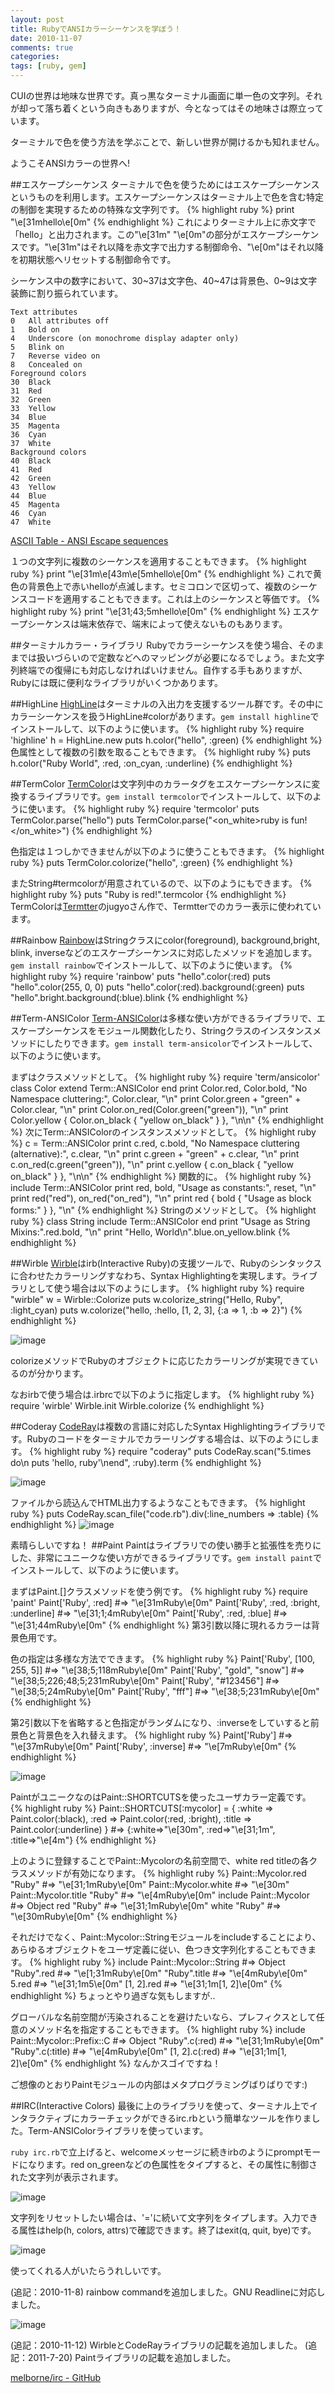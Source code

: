 ```yaml
---
layout: post
title: RubyでANSIカラーシーケンスを学ぼう！
date: 2010-11-07
comments: true
categories:
tags: [ruby, gem]
---
```


CUIの世界は地味な世界です。真っ黒なターミナル画面に単一色の文字列。それが却って落ち着くという向きもありますが、今となってはその地味さは際立っています。

ターミナルで色を使う方法を学ぶことで、新しい世界が開けるかも知れません。

ようこそANSIカラーの世界へ!

##エスケープシーケンス
ターミナルで色を使うためにはエスケープシーケンスというものを利用します。エスケープシーケンスはターミナル上で色を含む特定の制御を実現するための特殊な文字列です。
{% highlight ruby %}
print "\e[31mhello\e[0m"
{% endhighlight %}
これによりターミナル上に赤文字で「hello」と出力されます。この"\e[31m" "\e[0m"の部分がエスケープシーケンスです。"\e[31m"はそれ以降を赤文字で出力する制御命令、"\e[0m"はそれ以降を初期状態へリセットする制御命令です。

シーケンス中の数字において、30~37は文字色、40~47は背景色、0~9は文字装飾に割り振られています。

    Text attributes
    0	All attributes off
    1	Bold on
    4	Underscore (on monochrome display adapter only)
    5	Blink on
    7	Reverse video on
    8	Concealed on
    Foreground colors
    30	Black
    31	Red
    32	Green
    33	Yellow
    34	Blue
    35	Magenta
    36	Cyan
    37	White
    Background colors
    40	Black
    41	Red
    42	Green
    43	Yellow
    44	Blue
    45	Magenta
    46	Cyan
    47	White 
    
[ASCII Table - ANSI Escape sequences](http://ascii-table.com/ansi-escape-sequences.php)

１つの文字列に複数のシーケンスを適用することもできます。
{% highlight ruby %}
print "\e[31m\e[43m\e[5mhello\e[0m"
{% endhighlight %}
これで黄色の背景色上で赤いhelloが点滅します。セミコロンで区切って、複数のシーケンスコードを適用することもできます。これは上のシーケンスと等価です。
{% highlight ruby %}
print "\e[31;43;5mhello\e[0m"
{% endhighlight %}
エスケープシーケンスは端末依存で、端末によって使えないものもあります。

##ターミナルカラー・ライブラリ
Rubyでカラーシーケンスを使う場合、そのままでは扱いづらいので定数などへのマッピングが必要になるでしょう。また文字列終端での復帰にも対応しなければいけません。自作する手もありますが、Rubyには既に便利なライブラリがいくつかあります。

##HighLine
[HighLine](https://github.com/JEG2/highline)はターミナルの入出力を支援するツール群です。その中にカラーシーケンスを扱うHighLine#colorがあります。`gem install highline`でインストールして、以下のように使います。
{% highlight ruby %}
require 'highline'
h = HighLine.new
puts h.color("hello", :green)
{% endhighlight %}
色属性として複数の引数を取ることもできます。
{% highlight ruby %}
puts h.color("Ruby World", :red, :on_cyan, :underline)
{% endhighlight %}

##TermColor
[TermColor](https://github.com/jugyo/termcolor)は文字列中のカラータグをエスケープシーケンスに変換するライブラリです。`gem install termcolor`でインストールして、以下のように使います。
{% highlight ruby %}
require 'termcolor'
puts TermColor.parse("<green>hello</green>")
puts TermColor.parse("<red><on_white><blink>ruby is fun!</blink></on_white></red>")
{% endhighlight %}

色指定は１つしかできませんが以下のように使うこともできます。
{% highlight ruby %}
puts TermColor.colorize("hello", :green)
{% endhighlight %}

またString#termcolorが用意されているので、以下のようにもできます。
{% highlight ruby %}
puts "<red><bold>Ruby is red!</bold></red>".termcolor
{% endhighlight %}
TermColorは[Termtter](http://termtter.org/)のjugyoさん作で、Termtterでのカラー表示に使われています。

##Rainbow
[Rainbow](https://github.com/sickill/rainbow)はStringクラスにcolor(foreground), background,bright, blink, inverseなどのエスケープシーケンスに対応したメソッドを追加します。`gem install rainbow`でインストールして、以下のように使います。
{% highlight ruby %}
require 'rainbow'
puts "hello".color(:red)
puts "hello".color(255, 0, 0)
puts "hello".color(:red).background(:green)
puts "hello".bright.background(:blue).blink
{% endhighlight %}

##Term-ANSIColor
[Term-ANSIColor](https://github.com/flori/term-ansicolor)は多様な使い方ができるライブラリで、エスケープシーケンスをモジュール関数化したり、Stringクラスのインスタンスメソッドにしたりできます。`gem install term-ansicolor`でインストールして、以下のように使います。

まずはクラスメソッドとして。
{% highlight ruby %}
require 'term/ansicolor'
class Color
  extend Term::ANSIColor
end
print Color.red, Color.bold, "No Namespace cluttering:", Color.clear, "\n"
print Color.green + "green" + Color.clear, "\n"
print Color.on_red(Color.green("green")), "\n"
print Color.yellow { Color.on_black { "yellow on_black" } }, "\n\n"
{% endhighlight %}
次にTerm::ANSIColorのインスタンスメソッドとして。
{% highlight ruby %}
c = Term::ANSIColor
print c.red, c.bold, "No Namespace cluttering (alternative):", c.clear, "\n"
print c.green + "green" + c.clear, "\n"
print c.on_red(c.green("green")), "\n"
print c.yellow { c.on_black { "yellow on_black" } }, "\n\n"
{% endhighlight %}
関数的に。
{% highlight ruby %}
include Term::ANSIColor
print red, bold, "Usage as constants:", reset, "\n"
print red("red"),  on_red("on_red"), "\n"
print red { bold { "Usage as block forms:" } }, "\n"
{% endhighlight %}
Stringのメソッドとして。
{% highlight ruby %}
class String
  include Term::ANSIColor
end
print "Usage as String Mixins:".red.bold, "\n"
print "Hello, World\n".blue.on_yellow.blink
{% endhighlight %}

##Wirble
[Wirble](https://github.com/blackwinter/wirble)はirb(Interactive Ruby)の支援ツールで、Rubyのシンタックスに合わせたカラーリングすなわち、Syntax Highlightingを実現します。ライブラリとして使う場合は以下のようにします。
{% highlight ruby %}
require "wirble"
w = Wirble::Colorize
puts w.colorize_string("Hello, Ruby", :light_cyan)
puts w.colorize("hello, :hello, [1, 2, 3], {:a => 1, :b => 2}")
{% endhighlight %}

![image](http://img.f.hatena.ne.jp/images/fotolife/k/keyesberry/20101112/20101112083741.png)

colorizeメソッドでRubyのオブジェクトに応じたカラーリングが実現できているのが分かります。

なおirbで使う場合は.irbrcで以下のように指定します。
{% highlight ruby %}
  require 'wirble'
  Wirble.init
  Wirble.colorize
{% endhighlight %}

##Coderay
[CodeRay](http://coderay.rubychan.de/)は複数の言語に対応したSyntax Highlightingライブラリです。Rubyのコードをターミナルでカラーリングする場合は、以下のようにします。
{% highlight ruby %}
require "coderay"
puts CodeRay.scan("5.times do\n puts 'hello, ruby'\nend", :ruby).term
{% endhighlight %}

![image](http://img.f.hatena.ne.jp/images/fotolife/k/keyesberry/20101112/20101112083742.png)


ファイルから読込んでHTML出力するようなこともできます。
{% highlight ruby %}
puts CodeRay.scan_file("code.rb").div(:line_numbers => :table)
{% endhighlight %}
![image](http://img.f.hatena.ne.jp/images/fotolife/k/keyesberry/20101112/20101112083743.png)


素晴らしいですね！
##Paint
Paintはライブラリでの使い勝手と拡張性を売りにした、非常にユニークな使い方ができるライブラリです。`gem install paint`でインストールして、以下のように使います。

まずはPaint.[]クラスメソッドを使う例です。
{% highlight ruby %}
 require 'paint'
 Paint['Ruby', :red] #=> "\e[31mRuby\e[0m"
 Paint['Ruby', :red, :bright, :underline] #=> "\e[31;1;4mRuby\e[0m"
 Paint['Ruby', :red, :blue] #=> "\e[31;44mRuby\e[0m"
{% endhighlight %}
第3引数以降に現れるカラーは背景色用です。

色の指定は多様な方法でできます。
{% highlight ruby %}
 Paint['Ruby', [100, 255, 5]] #=> "\e[38;5;118mRuby\e[0m"
 Paint['Ruby', "gold", "snow"] #=> "\e[38;5;226;48;5;231mRuby\e[0m"
 Paint['Ruby', "#123456"] #=> "\e[38;5;24mRuby\e[0m"
 Paint['Ruby', "fff"] #=> "\e[38;5;231mRuby\e[0m"
{% endhighlight %}

第2引数以下を省略すると色指定がランダムになり、:inverseをしていすると前景色と背景色を入れ替えます。
{% highlight ruby %}
 Paint['Ruby'] #=> "\e[37mRuby\e[0m" 
 Paint['Ruby', :inverse] #=> "\e[7mRuby\e[0m"
{% endhighlight %}

![image](http://img.f.hatena.ne.jp/images/fotolife/k/keyesberry/20110721/20110721203131.png)


PaintがユニークなのはPaint::SHORTCUTSを使ったユーザカラー定義です。
{% highlight ruby %}
 Paint::SHORTCUTS[:mycolor] = {
     :white => Paint.color(:black),
     :red   => Paint.color(:red, :bright),
     :title => Paint.color(:underline)
   } #=> {:white=>"\e[30m", :red=>"\e[31;1m", :title=>"\e[4m"}
{% endhighlight %}

上のように登録することでPaint::Mycolorの名前空間で、white red titleの各クラスメソッドが有効になります。
{% highlight ruby %}
 Paint::Mycolor.red "Ruby" #=> "\e[31;1mRuby\e[0m"
 Paint::Mycolor.white #=> "\e[30m"
 Paint::Mycolor.title "Ruby" #=> "\e[4mRuby\e[0m"
 include Paint::Mycolor #=> Object
 red "Ruby" #=> "\e[31;1mRuby\e[0m"
 white "Ruby" #=> "\e[30mRuby\e[0m"
{% endhighlight %}

それだけでなく、Paint::Mycolor::Stringモジュールをincludeすることにより、あらゆるオブジェクトをユーザ定義に従い、色つき文字列化することもできます。
{% highlight ruby %}
 include Paint::Mycolor::String #=> Object
 "Ruby".red #=> "\e[1;31mRuby\e[0m"
 "Ruby".title #=> "\e[4mRuby\e[0m"
 5.red #=> "\e[31;1m5\e[0m"
 [1, 2].red #=> "\e[31;1m[1, 2]\e[0m"
{% endhighlight %}
ちょっとやり過ぎな気もしますが..

グローバルな名前空間が汚染されることを避けたいなら、プレフィクスとして任意のメソッド名を指定することもできます。
{% highlight ruby %}
 include Paint::Mycolor::Prefix::C #=> Object
 "Ruby".c(:red) #=> "\e[31;1mRuby\e[0m"
 "Ruby".c(:title) #=> "\e[4mRuby\e[0m"
 [1, 2].c(:red) #=> "\e[31;1m[1, 2]\e[0m"
{% endhighlight %}
なんかスゴイですね！

ご想像のとおりPaintモジュールの内部はメタプログラミングばりばりです:)

##IRC(Interactive Colors)
最後に上のライブラリを使って、ターミナル上でインタラクティブにカラーチェックができるirc.rbという簡単なツールを作りました。Term-ANSIColorライブラリを使っています。

`ruby irc.rb`で立上げると、welcomeメッセージに続きirbのようにpromptモードになります。red on_greenなどの色属性をタイプすると、その属性に制御された文字列が表示されます。

![image](http://img.f.hatena.ne.jp/images/fotolife/k/keyesberry/20101107/20101107152015.png)


文字列をリセットしたい場合は、'='に続いて文字列をタイプします。入力できる属性はhelp(h, colors, attrs)で確認できます。終了はexit(q, quit, bye)です。

![image](http://img.f.hatena.ne.jp/images/fotolife/k/keyesberry/20101107/20101107152016.png)


使ってくれる人がいたらうれしいです。

(追記：2010-11-8) rainbow commandを追加しました。GNU Readlineに対応しました。

![image](http://img.f.hatena.ne.jp/images/fotolife/k/keyesberry/20101108/20101108075820.png)

(追記：2010-11-12) WirbleとCodeRayライブラリの記載を追加しました。
(追記：2011-7-20) Paintライブラリの記載を追加しました。

[melborne/irc - GitHub](https://github.com/melborne/irc)
